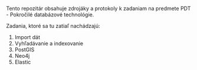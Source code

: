 Tento repozitár obsahuje zdrojáky a protokoly k zadaniam na predmete PDT - Pokročilé databázové technológie. 

Zadania, ktoré sa tu zatiaľ nachádzajú:
1. Import dát
2. Vyhľadávanie a indexovanie
3. PostGIS 
4. Neo4j
5. Elastic